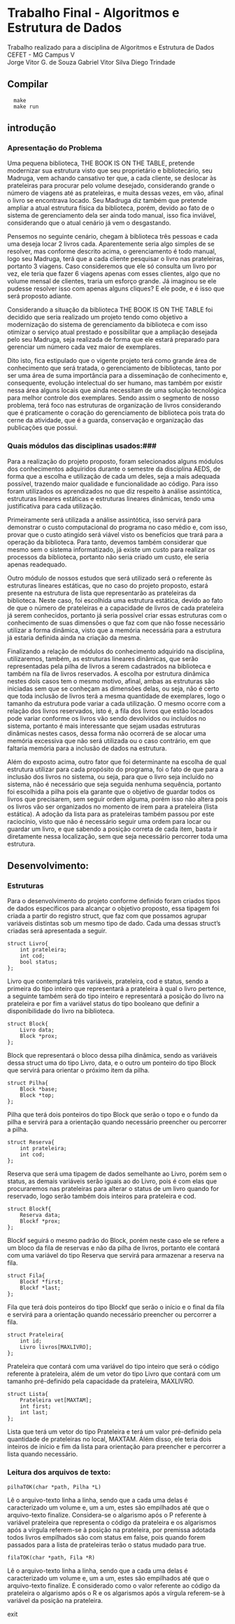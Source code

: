 # Trabalho Final - Algoritmos e Estrutura de Dados #
Trabalho realizado para a disciplina de Algoritmos e Estrutura de Dados \
CEFET - MG Campus V \
Jorge Vitor G. de Souza
Gabriel Vitor Silva
Diego Trindade

## Compilar ##
```
  make
  make run
```
## introdução ##
### Apresentação do Problema ###

Uma pequena biblioteca, THE BOOK IS ON THE TABLE, pretende modernizar sua estrutura visto que seu proprietário e bibliotecário, seu Madruga, vem achando cansativo ter que, a cada cliente, se deslocar às prateleiras para procurar pelo volume desejado, considerando grande o número de viagens até as prateleiras, e muita dessas vezes, em vão, afinal o livro se encontrava locado. Seu Madruga diz também que pretende ampliar a atual estrutura física da biblioteca, porém, devido ao fato de o sistema de gerenciamento dela ser ainda todo manual, isso fica inviável, considerando que o atual cenário já vem o desgastando.

Pensemos no seguinte cenário, chegam à biblioteca três pessoas e cada uma deseja locar 2 livros cada. Aparentemente seria algo simples de se resolver, mas conforme descrito acima, o gerenciamento é todo manual, logo seu Madruga, terá que a cada cliente pesquisar o livro nas prateleiras, portanto 3 viagens. Caso consideremos que ele só consulta um livro por vez, ele teria que fazer 6 viagens apenas com esses clientes, algo que no volume mensal de clientes, traria um esforço grande. Já imaginou se ele pudesse resolver isso com apenas alguns cliques? E ele pode, e é isso que será proposto adiante.

Considerando a situação da biblioteca THE BOOK IS ON THE TABLE foi decidido que seria realizado um projeto tendo como objetivo a modernização do sistema de gerenciamento da biblioteca e com isso otimizar o serviço atual prestado e possibilitar que a ampliação desejada pelo seu Madruga, seja realizada de forma que ele estará preparado para gerenciar um número cada vez maior de exemplares.

Dito isto, fica estipulado que o vigente projeto terá como grande área de conhecimento que será tratada, o gerenciamento de bibliotecas, tanto por ser uma área de suma importância para a disseminação de conhecimento e, consequente, evolução intelectual do ser humano, mas também por existir nessa área alguns locais que ainda necessitam de uma solução tecnológica para melhor controle dos exemplares. Sendo assim o segmento de nosso problema, terá foco nas estruturas de organização de livros considerando que é praticamente o coração do gerenciamento de biblioteca pois trata do cerne da atividade, que é a guarda, conservação e organização das publicações que possui.

### Quais módulos das disciplinas usados:###

Para a realização do projeto proposto, foram selecionados alguns módulos dos conhecimentos adquiridos durante o semestre da disciplina AEDS, de forma que a escolha e utilização de cada um deles, seja a mais adequada possível, trazendo maior qualidade e funcionalidade ao código. Para isso foram utilizados os aprendizados no que diz respeito à análise assintótica, estruturas lineares estáticas e estruturas lineares dinâmicas, tendo uma justificativa para cada utilização.

Primeiramente será utilizada a análise assintótica, isso servirá para demonstrar o custo computacional do programa no caso médio e, com isso, provar que o custo atingido será viável visto os benefícios que trará para a operação da biblioteca. Para tanto, devemos também considerar que mesmo sem o sistema informatizado, já existe um custo para realizar os processos da biblioteca, portanto não seria criado um custo, ele seria apenas readequado.

Outro módulo de nossos estudos que será utilizado será o referente às estruturas lineares estáticas, que no caso do projeto proposto, estará presente na estrutura de lista que representarão as prateleiras da biblioteca. Neste caso, foi escolhida uma estrutura estática, devido ao fato de que o número de prateleiras e a capacidade de livros de cada prateleira já serem conhecidos, portanto já seria possível criar essas estruturas com o conhecimento de suas dimensões o que faz com que não fosse necessário utilizar a forma dinâmica, visto que a memória necessária para a estrutura já estaria definida ainda na criação da mesma.

Finalizando a relação de módulos do conhecimento adquirido na disciplina, utilizaremos, também, as estruturas lineares dinâmicas, que serão representadas pela pilha de livros a serem cadastrados na biblioteca e também na fila de livros reservados. A escolha por estrutura dinâmica nestes dois casos tem o mesmo motivo, afinal, ambas as estruturas são iniciadas sem que se conheçam as dimensões delas, ou seja, não é certo que toda inclusão de livros terá a mesma quantidade de exemplares, logo o tamanho da estrutura pode variar a cada utilização. O mesmo ocorre com a relação dos livros reservados, isto é, a fila dos livros que estão locados pode variar conforme os livros vão sendo devolvidos ou incluídos no sistema, portanto é mais interessante que sejam usadas estruturas dinâmicas nestes casos, dessa forma não ocorrerá de se alocar uma memória excessiva que não será utilizada ou o caso contrário, em que faltaria memória para a inclusão de dados na estrutura.

Além do exposto acima, outro fator que foi determinante na escolha de qual estrutura utilizar para cada propósito do programa, foi o fato de que para a inclusão dos livros no sistema, ou seja, para que o livro seja incluído no sistema, não é necessário que seja seguida nenhuma sequência, portanto foi escolhida a pilha pois ela garante que o objetivo de guardar todos os livros que precisarem, sem seguir ordem alguma, porém isso não altera pois os livros vão ser organizados no momento de irem para a prateleira (lista estática). A adoção da lista para as prateleiras também passou por este raciocínio, visto que não é necessário seguir uma ordem para locar ou guardar um livro, e que sabendo a posição correta de cada item, basta ir diretamente nessa localização, sem que seja necessário percorrer toda uma estrutura.

## Desenvolvimento: ##
### Estruturas ###

Para o desenvolvimento do projeto conforme definido foram criados tipos de dados específicos para alcançar o objetivo proposto, essa tipagem foi criada a partir do registro struct, que faz com que possamos agrupar variáveis distintas sob um mesmo tipo de dado. Cada uma dessas struct’s criadas será apresentada a seguir.

```
struct Livro{
    int prateleira;
    int cod;
    bool status;
};

```
Livro que contemplará três variáveis, prateleira, cod e status, sendo a primeira do tipo inteiro que representará a prateleira à qual o livro pertence, a seguinte também será do tipo inteiro e representará a posição do livro na prateleira e por fim a variável status do tipo booleano que definir a disponibilidade do livro na biblioteca.

```
struct Block{
    Livro data;
    Block *prox;
};

```

Block que representará o bloco dessa pilha dinâmica, sendo as variáveis dessa struct uma do tipo Livro, data, e o outro um ponteiro do tipo Block que servirá para orientar o próximo item da pilha.

```
struct Pilha{
    Block *base;
    Block *top;
};

```

Pilha que terá dois ponteiros do tipo Block que serão o topo e o fundo da pilha e servirá para a orientação quando necessário preencher ou percorrer a pilha.

```
struct Reserva{
    int prateleira;
    int cod;
};

```

Reserva que será uma tipagem de dados semelhante ao Livro, porém sem o status, as demais variáveis serão iguais ao do Livro, pois é com elas que procuraremos nas prateleiras para alterar o status de um livro quando for reservado, logo serão também dois inteiros para prateleira e cod.

```
struct Blockf{
    Reserva data;
    Blockf *prox;
};

```
Blockf seguirá o mesmo padrão do Block, porém neste caso ele se refere a um bloco da fila de reservas e não da pilha de livros, portanto ele contará com uma variável do tipo Reserva que servirá para armazenar a reserva na fila.

```
struct Fila{
    Blockf *first;
    Blockf *last;
};

```

Fila que terá dois ponteiros do tipo Blockf que serão o início e o final da fila e servirá para a orientação quando necessário preencher ou percorrer a fila.

```
struct Prateleira{
    int id;
    Livro livros[MAXLIVRO];
};

```
Prateleira que contará com uma variável do tipo inteiro que será o código referente à prateleira, além de um vetor do tipo Livro que contará com um tamanho pré-definido pela capacidade da prateleira, MAXLIVRO.

```
struct Lista{
    Prateleira vet[MAXTAM];
    int first;
    int last;
};

```
Lista que terá um vetor do tipo Prateleira e terá um valor pré-definido pela quantidade de prateleiras no local, MAXTAM. Além disso, ele teria dois inteiros de início e fim da lista para orientação para preencher e percorrer a lista quando necessário.

### Leitura dos arquivos de texto: ###

```
pilhaTOK(char *path, Pilha *L)

```
Lê o arquivo-texto linha a linha, sendo que a cada uma delas é caracterizado um volume e, um a um, estes são empilhados até que o arquivo-texto finalize. Considera-se o algarismo após o P referente à variável prateleira que representa o código da prateleira e os algarismos após a vírgula referem-se à posição na prateleira, por premissa adotada todos livros empilhados são com status em false, pois quando forem passados para a lista de prateleiras terão o status mudado para true.

```
filaTOK(char *path, Fila *R)

```
Lê o arquivo-texto linha a linha, sendo que a cada uma delas é caracterizado um volume e, um a um, estes são empilhados até que o arquivo-texto finalize. É considerado como o valor referente ao código da prateleira o algarismo após o R e os algarismos após a vírgula referem-se à variável da posição na prateleira.











exit
